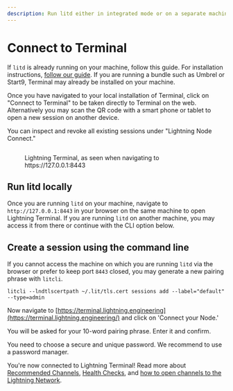 ```yaml
---
description: Run litd either in integrated mode or on a separate machine.
---
```


# Connect to Terminal

If `litd` is already running on your machine, follow this guide. For installation instructions, [follow our guide](get-lit.md). If you are running a bundle such as Umbrel or Start9, Terminal may already be installed on your machine.

Once you have navigated to your local installation of Terminal, click on "Connect to Terminal" to be taken directly to Terminal on the web. Alternatively you may scan the QR code with a smart phone or tablet to open a new session on another device.

You can inspect and revoke all existing sessions under "Lightning Node Connect."

<figure><img src="../../.gitbook/assets/Screenshot 2022-10-12 at 11-27-59 Lightning Terminal.png" alt=""><figcaption><p>Lightning Terminal, as seen when navigating to https://127.0.0.1:8443</p></figcaption></figure>

## Run litd locally

Once you are running `litd` on your machine, navigate to `http://127.0.0.1:8443` in your browser on the same machine to open Lightning Terminal. If you are running `litd` on another machine, you may access it from there or continue with the CLI option below.

## Create a session using the command line

If you cannot access the machine on which you are running `litd` via the browser or prefer to keep port `8443` closed, you may generate a new pairing phrase with `litcli`.

`litcli --lndtlscertpath ~/.lit/tls.cert sessions add --label="default" --type=admin`

Now navigate to [https://terminal.lightning.engineering](https://terminal.lightning.engineering/) and click on 'Connect your Node.'

You will be asked for your 10-word pairing phrase. Enter it and confirm.

You need to choose a secure and unique password. We recommend to use a password manager.

You're now connected to Lightning Terminal! Read more about [Recommended Channels](recommended-channels.md), [Health Checks](health-checks.md), and [how to open channels to the Lightning Network](opening-channels.md).
